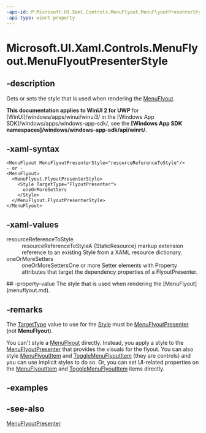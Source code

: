 ```yaml
---
-api-id: P:Microsoft.UI.Xaml.Controls.MenuFlyout.MenuFlyoutPresenterStyle
-api-type: winrt property
---
```


<!-- Property syntax
public Windows.UI.Xaml.Style MenuFlyoutPresenterStyle { get;  set; }
-->

# Microsoft.UI.Xaml.Controls.MenuFlyout.MenuFlyoutPresenterStyle

## -description
Gets or sets the style that is used when rendering the [MenuFlyout](menuflyout.md).

**This documentation applies to WinUI 2 for UWP** for [WinUI]/windows/apps/winui/winui3/ in the [Windows App SDK]/windows/apps/windows-app-sdk/, see the **[Windows App SDK namespaces]/windows/windows-app-sdk/api/winrt/**.

## -xaml-syntax
```xaml
<MenuFlyout MenuFlyoutPresenterStyle="resourceReferenceToStyle"/>
- or -
<MenuFlyout>
  <MenuFlyout.FlyoutPresenterStyle>
    <Style TargetType="FlyoutPresenter">
      oneOrMoreSetters
    </Style>
  </MenuFlyout.FlyoutPresenterStyle>
</MenuFlyout>
```


## -xaml-values
<dl><dt>resourceReferenceToStyle</dt><dd>resourceReferenceToStyleA {StaticResource} markup extension reference to an existing Style from a XAML resource dictionary.</dd>
<dt>oneOrMoreSetters</dt><dd>oneOrMoreSettersOne or more Setter elements with Property attributes that target the dependency properties of a FlyoutPresenter.</dd>
</dl>
## -property-value
The style that is used when rendering the [MenuFlyout](menuflyout.md).

## -remarks
The [TargetType](../microsoft.ui.xaml/style_targettype.md) value to use for the [Style](../microsoft.ui.xaml/style.md) must be [MenuFlyoutPresenter](menuflyoutpresenter.md) (not **MenuFlyout**).

You can't style a [MenuFlyout](menuflyout.md) directly. Instead, you apply a style to the [MenuFlyoutPresenter](menuflyoutpresenter.md) that provides the visuals for the flyout. You can also style [MenuFlyoutItem](menuflyoutitem.md) and [ToggleMenuFlyoutItem](togglemenuflyoutitem.md) (they are controls) and you can use implicit styles to do so. Or, you can set UI-related properties on the [MenuFlyoutItem](menuflyoutitem.md) and [ToggleMenuFlyoutItem](togglemenuflyoutitem.md) items directly.

## -examples

## -see-also
[MenuFlyoutPresenter](menuflyoutpresenter.md)
